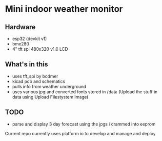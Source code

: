 # Mini indoor weather monitor

## Hardware
* esp32 (devkit v1)
* bme280
* 4" tft spi 480x320 v1.0 LCD

## What's in this
* uses tft_spi by bodmer
* kicad pcb and schematics
* pulls info from weather underground
* uses various jpg and converted fonts stored in /data (Upload the stuff in data using Upload Filestystem Image)

## TODO
* parse and display 3 day forecast using the jpgs i crammed into eeprom

Current repo currently uses platform io to develop and manage and deploy
